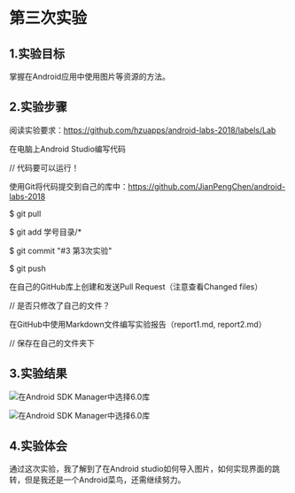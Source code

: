 # 第三次实验 
 
 ## 1.实验目标 
 
 掌握在Android应用中使用图片等资源的方法。 
 
 ## 2.实验步骤 
 
 阅读实验要求：https://github.com/hzuapps/android-labs-2018/labels/Lab 
 
 在电脑上Android Studio编写代码 
 
 // 代码要可以运行！ 
 
 使用Git将代码提交到自己的库中：https://github.com/JianPengChen/android-labs-2018 
 
 $ git pull 
 
 $ git add 学号目录/* 
 
 $ git commit "#3 第3次实验" 
 
 $ git push 
 
 在自己的GitHub库上创建和发送Pull Request（注意查看Changed files） 
 
 // 是否只修改了自己的文件？ 
 
 在GitHub中使用Markdown文件编写实验报告（report1.md, report2.md） 
 
 // 保存在自己的文件夹下 
 
  ## 3.实验结果 
 
 ![在Android SDK Manager中选择6.0库](https://github.com/JianPengChen/android-labs-2018/blob/master/Com1614080901111/img1.PNG "配置教育网下载代理")

![在Android SDK Manager中选择6.0库](https://github.com/JianPengChen/android-labs-2018/blob/master/Com1614080901111/img2.PNG "配置教育网下载代理")
 
 ## 4.实验体会
 
 通过这次实验，我了解到了在Android studio如何导入图片，如何实现界面的跳转，但是我还是一个Android菜鸟，还需继续努力。
